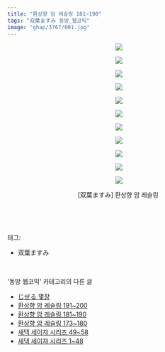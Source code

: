 ```yaml
---
title: "환상향 암 레슬링 181~190"
tags: "双葉ますみ 동방_웹코믹"
image: "ghap/3767/001.jpg"
---
```

<div class="article">
<p style="text-align: center; clear: none; float: none;"><img src="{{ site.nasurl }}/ghap/3767/001.jpg"/></p>
<p style="text-align: center; clear: none; float: none;"><img src="{{ site.nasurl }}/ghap/3767/002.jpg"/></p>
<p style="text-align: center; clear: none; float: none;"><img src="{{ site.nasurl }}/ghap/3767/003.jpg"/></p>
<p style="text-align: center; clear: none; float: none;"><img src="{{ site.nasurl }}/ghap/3767/004.jpg"/></p>
<p style="text-align: center; clear: none; float: none;"><img src="{{ site.nasurl }}/ghap/3767/005.jpg"/></p>
<p style="text-align: center; clear: none; float: none;"><img src="{{ site.nasurl }}/ghap/3767/006.jpg"/></p>
<p style="text-align: center; clear: none; float: none;"><img src="{{ site.nasurl }}/ghap/3767/007.jpg"/></p>
<p style="text-align: center; clear: none; float: none;"><img src="{{ site.nasurl }}/ghap/3767/008.jpg"/></p>
<p style="text-align: center; clear: none; float: none;"><img src="{{ site.nasurl }}/ghap/3767/009.jpg"/></p>
<p style="text-align: center; clear: none; float: none;"><img src="{{ site.nasurl }}/ghap/3767/010.jpg"/></p>
<p style="text-align: center; clear: none; float: none;"><img src="{{ site.nasurl }}/ghap/3767/011.jpg"/></p>
<p style="text-align: center; clear: none; float: none;">[双葉ますみ] 환상향 암 레슬링 </p>
<p><br/></p>
</div><br/>
<div class="tagTrail">
<p>태그: </p>
<ul>
<li>双葉ますみ</li>
</ul>
</div><br/>
<div class="another">
<p>'동방 웹코믹' 카테고리의 다른 글</p>
<ul>
<li><a href="/2017-09-25-ghap_3779">じぜる 몇장</a></li>
<li><a href="/2017-09-24-ghap_3768">환상향 암 레슬링 191~200</a></li>
<li><a href="/2017-09-24-ghap_3767">환상향 암 레슬링 181~190</a></li>
<li><a href="/2017-09-24-ghap_3766">환상향 암 레슬링 173~180</a></li>
<li><a href="/2017-09-20-ghap_3761">새댁 세이쟈 시리즈 49~58</a></li>
<li><a href="/2017-09-20-ghap_3756">새댁 세이쟈 시리즈 1~48</a></li>
</ul>
</div><br/>
<div class="cb_module cb_fluid">
<div class="cb_wrt cb_profile">
</div><!-- commentList close -->
</div><br/>
